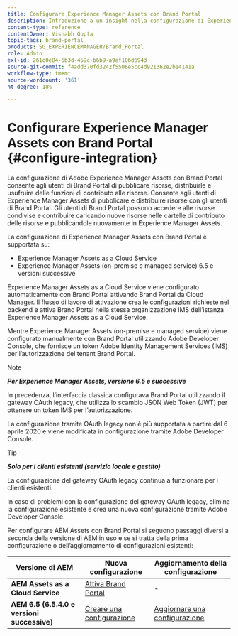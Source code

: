 ```yaml
---
title: Configurare Experience Manager Assets con Brand Portal
description: Introduzione a un insight nella configurazione di Experience Manager Assets con Brand Portal.
content-type: reference
contentOwner: Vishabh Gupta
topic-tags: brand-portal
products: SG_EXPERIENCEMANAGER/Brand_Portal
role: Admin
exl-id: 261c0e84-6b3d-459c-b6b9-a9af106d6943
source-git-commit: f4add370fd3242f5506e5cc4d921362e2b14141a
workflow-type: tm+mt
source-wordcount: '361'
ht-degree: 18%

---
```


# Configurare Experience Manager Assets con Brand Portal {#configure-integration}

La configurazione di Adobe Experience Manager Assets con Brand Portal consente agli utenti di Brand Portal di pubblicare risorse, distribuirle e usufruire delle funzioni di contributo alle risorse. Consente agli utenti di Experience Manager Assets di pubblicare e distribuire risorse con gli utenti di Brand Portal. Gli utenti di Brand Portal possono accedere alle risorse condivise e contribuire caricando nuove risorse nelle cartelle di contributo delle risorse e pubblicandole nuovamente in Experience Manager Assets.

La configurazione di Experience Manager Assets con Brand Portal è supportata su:

* Experience Manager Assets as a Cloud Service
* Experience Manager Assets (on-premise e managed service) 6.5 e versioni successive

Experience Manager Assets as a Cloud Service viene configurato automaticamente con Brand Portal attivando Brand Portal da Cloud Manager. Il flusso di lavoro di attivazione crea le configurazioni richieste nel backend e attiva Brand Portal nella stessa organizzazione IMS dell’istanza Experience Manager Assets as a Cloud Service.

Mentre Experience Manager Assets (on-premise e managed service) viene configurato manualmente con Brand Portal utilizzando Adobe Developer Console, che fornisce un token Adobe Identity Management Services (IMS) per l’autorizzazione del tenant Brand Portal.

>[!NOTE]
>
>***Per Experience Manager Assets, versione 6.5 e successive***
>
>In precedenza, l’interfaccia classica configurava Brand Portal utilizzando il gateway OAuth legacy, che utilizza lo scambio JSON Web Token (JWT) per ottenere un token IMS per l’autorizzazione.
>
>La configurazione tramite OAuth legacy non è più supportata a partire dal 6 aprile 2020 e viene modificata in configurazione tramite Adobe Developer Console.


>[!TIP]
>
>***Solo per i clienti esistenti (servizio locale e gestito)***
>
>La configurazione del gateway OAuth legacy continua a funzionare per i clienti esistenti.
>
>In caso di problemi con la configurazione del gateway OAuth legacy, elimina la configurazione esistente e crea una nuova configurazione tramite Adobe Developer Console.

Per configurare AEM Assets con Brand Portal si seguono passaggi diversi a seconda della versione di AEM in uso e se si tratta della prima configurazione o dell’aggiornamento di configurazioni esistenti:

| **Versione di AEM** | **Nuova configurazione** | **Aggiornamento della configurazione** |
|---|---|---|
| **AEM Assets as a Cloud Service** | [Attiva Brand Portal](https://experienceleague.adobe.com/it/docs/experience-manager-cloud-service/content/assets/brand-portal/configure-aem-assets-with-brand-portal) | - |
| **AEM 6.5 (6.5.4.0 e versioni successive)** | [Creare una configurazione](https://experienceleague.adobe.com/it/docs/experience-manager-65/content/assets/brandportal/configure-aem-assets-with-brand-portal) | [Aggiornare una configurazione](https://experienceleague.adobe.com/it/docs/experience-manager-65/content/assets/brandportal/configure-aem-assets-with-brand-portal#upgrade-integration-65) |
